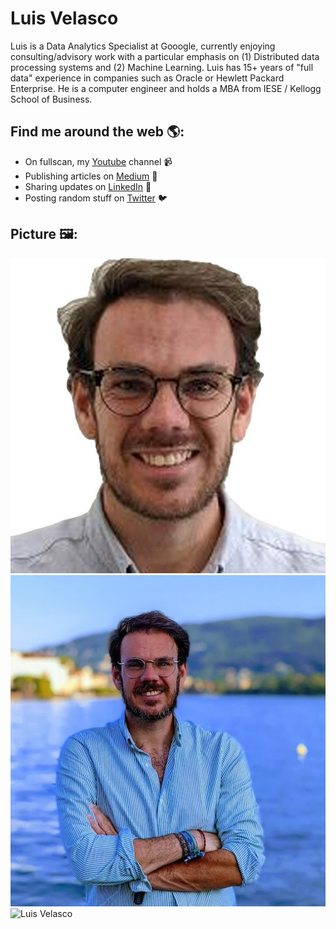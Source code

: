 # Luis Velasco
Luis is a Data Analytics Specialist at Gooogle, currently enjoying consulting/advisory work with a particular emphasis on (1) Distributed data processing systems and (2) Machine Learning.
Luis has 15+ years of "full data" experience in companies such as Oracle or Hewlett Packard Enterprise.
He is a computer engineer and holds a MBA from IESE / Kellogg School of Business.

## Find me around the web 🌎: 
- On fullscan, my <a href="https://www.youtube.com/c/fullscan">Youtube</a> channel 📹 
- Publishing articles on <a href="https://medium.com/@velascoluis"> Medium</a> 📝
- Sharing updates on <a href="https://www.linkedin.com/in/luisvelascouk/">LinkedIn</a> 💼
- Posting random stuff on  <a href="https://twitter.com/luisvelasco">Twitter</a> 🐦

## Picture 🖼️: 

![Luis Velasco](https://github.com/velascoluis/bio/blob/main/LuisVelasco.jpg)
![Luis Velasco](https://github.com/velascoluis/bio/blob/main/Luis.png)
![Luis Velasco](https://services.google.com/fh/files/misc/velascoluis-event.jpg)

